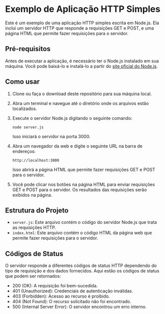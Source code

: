 # Exemplo de Aplicação HTTP Simples

Este é um exemplo de uma aplicação HTTP simples escrita em Node.js. Ela inclui um servidor HTTP que responde a requisições GET e POST, e uma página HTML que permite fazer requisições para o servidor.

## Pré-requisitos

Antes de executar a aplicação, é necessário ter o Node.js instalado em sua máquina. Você pode baixá-lo e instalá-lo a partir do [site oficial do Node.js](https://nodejs.org/).

## Como usar

1. Clone ou faça o download deste repositório para sua máquina local.
2. Abra um terminal e navegue até o diretório onde os arquivos estão localizados.
3. Execute o servidor Node.js digitando o seguinte comando:

    ```
    node server.js
    ```

   Isso iniciará o servidor na porta 3000.

4. Abra um navegador da web e digite o seguinte URL na barra de endereços:

    ```
    http://localhost:3000
    ```

   Isso abrirá a página HTML que permite fazer requisições GET e POST para o servidor.

5. Você pode clicar nos botões na página HTML para enviar requisições GET e POST para o servidor. Os resultados das requisições serão exibidos na página.

## Estrutura do Projeto

- `server.js`: Este arquivo contém o código do servidor Node.js que trata as requisições HTTP.
- `index.html`: Este arquivo contém o código HTML da página web que permite fazer requisições para o servidor.

## Códigos de Status

O servidor responde a diferentes códigos de status HTTP dependendo do tipo de requisição e dos dados fornecidos. Aqui estão os códigos de status que podem ser retornados:

- 200 (OK): A requisição foi bem-sucedida.
- 401 (Unauthorized): Credenciais de autenticação inválidas.
- 403 (Forbidden): Acesso ao recurso é proibido.
- 404 (Not Found): O recurso solicitado não foi encontrado.
- 500 (Internal Server Error): O servidor encontrou um erro interno.
